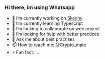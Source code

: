 ### Hi there, im using Whatsapp

<!--
**kirill-dev-pro/kirill-dev-pro** is a ✨ _special_ ✨ repository because its `README.md` (this file) appears on your GitHub profile.

Here are some ideas to get you started:

- 🔭 I’m currently working on ...
- 🌱 I’m currently learning ...
- 👯 I’m looking to collaborate on ...
- 🤔 I’m looking for help with ...
- 💬 Ask me about ...
- 📫 How to reach me: ...
- 😄 Pronouns: ...
- ⚡ Fun fact: ...
-->

- 🔭 I’m currently working on [Skechy](https://skechy.web.app/)
- 🌱 I’m currently learning Typescript
- 👯 I’m looking to collaborate on web project
- 🤔 I’m looking for help with better practices
- 💬 Ask me about best practises
- 📫 How to reach me: @Crypto_mate
- ⚡ Fun fact: ...
